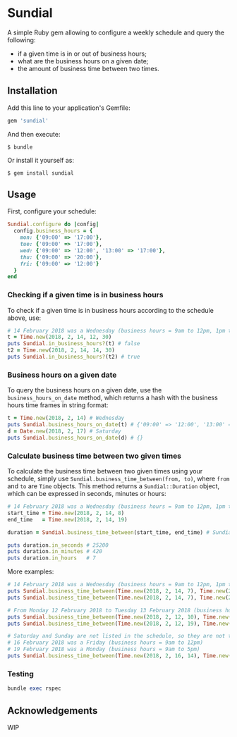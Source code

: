 # Sundial

A simple Ruby gem allowing to configure a weekly schedule and query the following:
- if a given time is in or out of business hours;
- what are the business hours on a given date;
- the amount of business time between two times.

## Installation

Add this line to your application's Gemfile:

```ruby
gem 'sundial'
```

And then execute:

    $ bundle

Or install it yourself as:

    $ gem install sundial

## Usage

First, configure your schedule:

```ruby
Sundial.configure do |config|
  config.business_hours = {
    mon: {'09:00' => '17:00'},
    tue: {'09:00' => '17:00'},
    wed: {'09:00' => '12:00', '13:00' => '17:00'},
    thu: {'09:00' => '20:00'},
    fri: {'09:00' => '12:00'}
  }
end
```

### Checking if a given time is in business hours

To check if a given time is in business hours according to the schedule above, use:

```ruby
# 14 February 2018 was a Wednesday (business hours = 9am to 12pm, 1pm to 5pm)
t = Time.new(2018, 2, 14, 12, 30)
puts Sundial.in_business_hours?(t) # false
t2 = Time.new(2018, 2, 14, 14, 30)
puts Sundial.in_business_hours?(t2) # true
```

### Business hours on a given date

To query the business hours on a given date, use the `business_hours_on_date` method, which returns a hash with the business hours time frames in string format:

```ruby
t = Time.new(2018, 2, 14) # Wednesday
puts Sundial.business_hours_on_date(t) # {'09:00' => '12:00', '13:00' => '17:00'}
d = Date.new(2018, 2, 17) # Saturday
puts Sundial.business_hours_on_date(d) # {}
```

### Calculate business time between two given times

To calculate the business time between two given times using your schedule, simply use `Sundial.business_time_between(from, to)`, where `from` and `to` are `Time` objects. This method returns a `Sundial::Duration` object, which can be expressed in seconds, minutes or hours:

```ruby
# 14 February 2018 was a Wednesday (business hours = 9am to 12pm, 1pm to 5pm)
start_time = Time.new(2018, 2, 14, 8)
end_time   = Time.new(2018, 2, 14, 19)

duration = Sundial.business_time_between(start_time, end_time) # Sundial::Duration

puts duration.in_seconds # 25200
puts duration.in_minutes # 420
puts duration.in_hours   # 7
```

More examples:

```ruby
# 14 February 2018 was a Wednesday (business hours = 9am to 12pm, 1pm to 5pm)
puts Sundial.business_time_between(Time.new(2018, 2, 14, 7), Time.new(2018, 2, 14, 10)).in_hours # 1
puts Sundial.business_time_between(Time.new(2018, 2, 14, 7), Time.new(2018, 2, 14, 20)).in_hours # 7
```

```ruby
# From Monday 12 February 2018 to Tuesday 13 February 2018 (business hours = 9am to 5pm)
puts Sundial.business_time_between(Time.new(2018, 2, 12, 10), Time.new(2018, 2, 13, 13)).in_hours # 11
puts Sundial.business_time_between(Time.new(2018, 2, 12, 19), Time.new(2018, 2, 13, 10)).in_hours # 1
```

```ruby
# Saturday and Sunday are not listed in the schedule, so they are not taken into account
# 16 February 2018 was a Friday (business hours = 9am to 12pm)
# 19 February 2018 was a Monday (business hours = 9am to 5pm)
puts Sundial.business_time_between(Time.new(2018, 2, 16, 14), Time.new(2018, 2, 19, 10)).in_hours # 1
```

### Testing

```ruby
bundle exec rspec
```

## Acknowledgements

WIP
